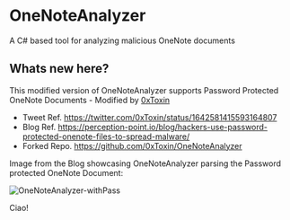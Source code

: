 # OneNoteAnalyzer
A C# based tool for analyzing malicious OneNote documents

## Whats new here?

This modified version of OneNoteAnalyzer supports Password Protected OneNote Documents - Modified by [0xToxin](https://twitter.com/0xToxin)
- Tweet Ref. https://twitter.com/0xToxin/status/1642581415593164807
- Blog Ref. https://perception-point.io/blog/hackers-use-password-protected-onenote-files-to-spread-malware/
- Forked Repo. https://github.com/0xToxin/OneNoteAnalyzer

Image from the Blog showcasing OneNoteAnalyzer parsing the Password protected OneNote Document:

![OneNoteAnalyzer-withPass](https://user-images.githubusercontent.com/60843949/229825569-6530806e-61d4-4e81-be91-b98036e5448c.png)





Ciao!







































